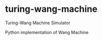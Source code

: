 turing-wang-machine
===================

Turing-Wang Machine Simulator

Python implementation of Wang Machine

